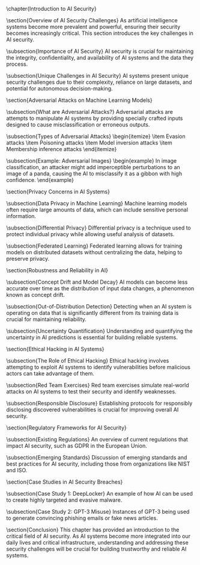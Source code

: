 \chapter{Introduction to AI Security}

\section{Overview of AI Security Challenges}
As artificial intelligence systems become more prevalent and powerful, ensuring their security becomes increasingly critical. This section introduces the key challenges in AI security.

\subsection{Importance of AI Security}
AI security is crucial for maintaining the integrity, confidentiality, and availability of AI systems and the data they process.

\subsection{Unique Challenges in AI Security}
AI systems present unique security challenges due to their complexity, reliance on large datasets, and potential for autonomous decision-making.

\section{Adversarial Attacks on Machine Learning Models}

\subsection{What are Adversarial Attacks?}
Adversarial attacks are attempts to manipulate AI systems by providing specially crafted inputs designed to cause misclassification or erroneous outputs.

\subsection{Types of Adversarial Attacks}
\begin{itemize}
    \item Evasion attacks
    \item Poisoning attacks
    \item Model inversion attacks
    \item Membership inference attacks
\end{itemize}

\subsection{Example: Adversarial Images}
\begin{example}
In image classification, an attacker might add imperceptible perturbations to an image of a panda, causing the AI to misclassify it as a gibbon with high confidence.
\end{example}

\section{Privacy Concerns in AI Systems}

\subsection{Data Privacy in Machine Learning}
Machine learning models often require large amounts of data, which can include sensitive personal information.

\subsection{Differential Privacy}
Differential privacy is a technique used to protect individual privacy while allowing useful analysis of datasets.

\subsection{Federated Learning}
Federated learning allows for training models on distributed datasets without centralizing the data, helping to preserve privacy.

\section{Robustness and Reliability in AI}

\subsection{Concept Drift and Model Decay}
AI models can become less accurate over time as the distribution of input data changes, a phenomenon known as concept drift.

\subsection{Out-of-Distribution Detection}
Detecting when an AI system is operating on data that is significantly different from its training data is crucial for maintaining reliability.

\subsection{Uncertainty Quantification}
Understanding and quantifying the uncertainty in AI predictions is essential for building reliable systems.

\section{Ethical Hacking in AI Systems}

\subsection{The Role of Ethical Hacking}
Ethical hacking involves attempting to exploit AI systems to identify vulnerabilities before malicious actors can take advantage of them.

\subsection{Red Team Exercises}
Red team exercises simulate real-world attacks on AI systems to test their security and identify weaknesses.

\subsection{Responsible Disclosure}
Establishing protocols for responsibly disclosing discovered vulnerabilities is crucial for improving overall AI security.

\section{Regulatory Frameworks for AI Security}

\subsection{Existing Regulations}
An overview of current regulations that impact AI security, such as GDPR in the European Union.

\subsection{Emerging Standards}
Discussion of emerging standards and best practices for AI security, including those from organizations like NIST and ISO.

\section{Case Studies in AI Security Breaches}

\subsection{Case Study 1: DeepLocker}
An example of how AI can be used to create highly targeted and evasive malware.

\subsection{Case Study 2: GPT-3 Misuse}
Instances of GPT-3 being used to generate convincing phishing emails or fake news articles.

\section{Conclusion}
This chapter has provided an introduction to the critical field of AI security. As AI systems become more integrated into our daily lives and critical infrastructure, understanding and addressing these security challenges will be crucial for building trustworthy and reliable AI systems.